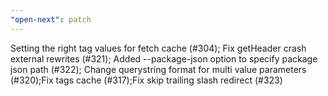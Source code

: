 ```yaml
---
"open-next": patch
---
```


Setting the right tag values for fetch cache (#304); Fix getHeader crash external rewrites (#321); Added --package-json option to specify package json path (#322); Change querystring format for multi value parameters (#320);Fix tags cache (#317);Fix skip trailing slash redirect (#323)
